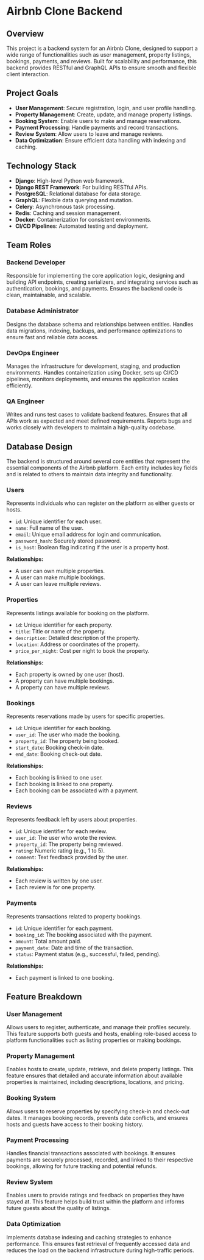 # Airbnb Clone Backend

## Overview

This project is a backend system for an Airbnb Clone, designed to support a wide range of functionalities such as user management, property listings, bookings, payments, and reviews. Built for scalability and performance, this backend provides RESTful and GraphQL APIs to ensure smooth and flexible client interaction.

## Project Goals

- **User Management**: Secure registration, login, and user profile handling.
- **Property Management**: Create, update, and manage property listings.
- **Booking System**: Enable users to make and manage reservations.
- **Payment Processing**: Handle payments and record transactions.
- **Review System**: Allow users to leave and manage reviews.
- **Data Optimization**: Ensure efficient data handling with indexing and caching.

## Technology Stack

- **Django**: High-level Python web framework.
- **Django REST Framework**: For building RESTful APIs.
- **PostgreSQL**: Relational database for data storage.
- **GraphQL**: Flexible data querying and mutation.
- **Celery**: Asynchronous task processing.
- **Redis**: Caching and session management.
- **Docker**: Containerization for consistent environments.
- **CI/CD Pipelines**: Automated testing and deployment.

## Team Roles

### Backend Developer
Responsible for implementing the core application logic, designing and building API endpoints, creating serializers, and integrating services such as authentication, bookings, and payments. Ensures the backend code is clean, maintainable, and scalable.

### Database Administrator
Designs the database schema and relationships between entities. Handles data migrations, indexing, backups, and performance optimizations to ensure fast and reliable data access.

### DevOps Engineer
Manages the infrastructure for development, staging, and production environments. Handles containerization using Docker, sets up CI/CD pipelines, monitors deployments, and ensures the application scales efficiently.

### QA Engineer
Writes and runs test cases to validate backend features. Ensures that all APIs work as expected and meet defined requirements. Reports bugs and works closely with developers to maintain a high-quality codebase.


## Database Design

The backend is structured around several core entities that represent the essential components of the Airbnb platform. Each entity includes key fields and is related to others to maintain data integrity and functionality.

### Users
Represents individuals who can register on the platform as either guests or hosts.
- `id`: Unique identifier for each user.
- `name`: Full name of the user.
- `email`: Unique email address for login and communication.
- `password_hash`: Securely stored password.
- `is_host`: Boolean flag indicating if the user is a property host.

**Relationships:**
- A user can own multiple properties.
- A user can make multiple bookings.
- A user can leave multiple reviews.

### Properties
Represents listings available for booking on the platform.
- `id`: Unique identifier for each property.
- `title`: Title or name of the property.
- `description`: Detailed description of the property.
- `location`: Address or coordinates of the property.
- `price_per_night`: Cost per night to book the property.

**Relationships:**
- Each property is owned by one user (host).
- A property can have multiple bookings.
- A property can have multiple reviews.

### Bookings
Represents reservations made by users for specific properties.
- `id`: Unique identifier for each booking.
- `user_id`: The user who made the booking.
- `property_id`: The property being booked.
- `start_date`: Booking check-in date.
- `end_date`: Booking check-out date.

**Relationships:**
- Each booking is linked to one user.
- Each booking is linked to one property.
- Each booking can be associated with a payment.

### Reviews
Represents feedback left by users about properties.
- `id`: Unique identifier for each review.
- `user_id`: The user who wrote the review.
- `property_id`: The property being reviewed.
- `rating`: Numeric rating (e.g., 1 to 5).
- `comment`: Text feedback provided by the user.

**Relationships:**
- Each review is written by one user.
- Each review is for one property.

### Payments
Represents transactions related to property bookings.
- `id`: Unique identifier for each payment.
- `booking_id`: The booking associated with the payment.
- `amount`: Total amount paid.
- `payment_date`: Date and time of the transaction.
- `status`: Payment status (e.g., successful, failed, pending).

**Relationships:**
- Each payment is linked to one booking.


## Feature Breakdown

### User Management
Allows users to register, authenticate, and manage their profiles securely. This feature supports both guests and hosts, enabling role-based access to platform functionalities such as listing properties or making bookings.

### Property Management
Enables hosts to create, update, retrieve, and delete property listings. This feature ensures that detailed and accurate information about available properties is maintained, including descriptions, locations, and pricing.

### Booking System
Allows users to reserve properties by specifying check-in and check-out dates. It manages booking records, prevents date conflicts, and ensures hosts and guests have access to their booking history.

### Payment Processing
Handles financial transactions associated with bookings. It ensures payments are securely processed, recorded, and linked to their respective bookings, allowing for future tracking and potential refunds.

### Review System
Enables users to provide ratings and feedback on properties they have stayed at. This feature helps build trust within the platform and informs future guests about the quality of listings.

### Data Optimization
Implements database indexing and caching strategies to enhance performance. This ensures fast retrieval of frequently accessed data and reduces the load on the backend infrastructure during high-traffic periods.
